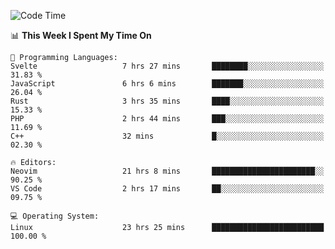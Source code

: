 <!-- [![Top Langs](https://github-readme-stats.vercel.app/api/top-langs/?username=gagahsyuja&theme=dracula&hide_border=true&border_radius=7)](https://github.com/anuraghazra/github-readme-stats) -->

<!--START_SECTION:waka-->
![Code Time](http://img.shields.io/badge/Code%20Time-774%20hrs%2030%20mins-blue)

📊 **This Week I Spent My Time On** 

```text
💬 Programming Languages: 
Svelte                   7 hrs 27 mins       ████████░░░░░░░░░░░░░░░░░   31.83 % 
JavaScript               6 hrs 6 mins        ███████░░░░░░░░░░░░░░░░░░   26.04 % 
Rust                     3 hrs 35 mins       ████░░░░░░░░░░░░░░░░░░░░░   15.33 % 
PHP                      2 hrs 44 mins       ███░░░░░░░░░░░░░░░░░░░░░░   11.69 % 
C++                      32 mins             █░░░░░░░░░░░░░░░░░░░░░░░░   02.30 % 

🔥 Editors: 
Neovim                   21 hrs 8 mins       ███████████████████████░░   90.25 % 
VS Code                  2 hrs 17 mins       ██░░░░░░░░░░░░░░░░░░░░░░░   09.75 % 

💻 Operating System: 
Linux                    23 hrs 25 mins      █████████████████████████   100.00 % 
```


<!--END_SECTION:waka-->

